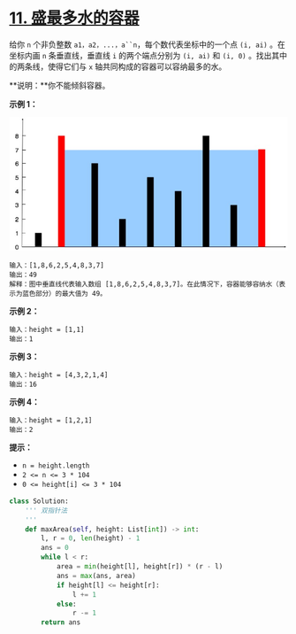 # [11. 盛最多水的容器](https://leetcode-cn.com/problems/container-with-most-water/)

给你 `n` 个非负整数 `a1，a2，...，a``n`，每个数代表坐标中的一个点 `(i, ai)` 。在坐标内画 `n` 条垂直线，垂直线 `i` 的两个端点分别为 `(i, ai)` 和 `(i, 0)` 。找出其中的两条线，使得它们与 `x` 轴共同构成的容器可以容纳最多的水。

**说明：**你不能倾斜容器。

 

**示例 1：**

![img](assets/question_11.jpg)

```
输入：[1,8,6,2,5,4,8,3,7]
输出：49 
解释：图中垂直线代表输入数组 [1,8,6,2,5,4,8,3,7]。在此情况下，容器能够容纳水（表示为蓝色部分）的最大值为 49。
```

**示例 2：**

```
输入：height = [1,1]
输出：1
```

**示例 3：**

```
输入：height = [4,3,2,1,4]
输出：16
```

**示例 4：**

```
输入：height = [1,2,1]
输出：2
```

 

**提示：**

- `n = height.length`
- `2 <= n <= 3 * 104`
- `0 <= height[i] <= 3 * 104`



```python
class Solution:
    ''' 双指针法
    '''
    def maxArea(self, height: List[int]) -> int:
        l, r = 0, len(height) - 1
        ans = 0
        while l < r:
            area = min(height[l], height[r]) * (r - l)
            ans = max(ans, area)
            if height[l] <= height[r]:
                l += 1
            else:
                r -= 1
        return ans
```

